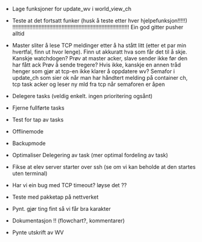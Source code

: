 - Lage funksjoner for update_wv i world_view_ch
- Teste at det fortsatt funker (husk å teste etter hver hjelpefunksjon!!!!!)
!!!!!!!!!!!!!!!!!!!!!!!!!!!!!!!!!!!!!!!!!!!!!!!!!!!!!!!!!!!!!!!!!!!!!!!!!!!!
Ein god gitter pusher alltid

- Master sliter å lese TCP meldinger etter å ha stått litt (etter et par min hvertfal, finn ut hvor lenge). Finn ut akkuratt hva som får det til å skje. Kanskje watchdogen?
Prøv at master acker, slave sender ikke før den har fått ack
Prøv å sende tregere?
Hvis ikke, kanskje en annen tråd henger som gjør at tcp-en ikke klarer å oppdatere wv? 
Semafor i update_ch som sier ok når man har håndtert melding på container ch, tcp task acker og leser ny mld fra tcp når semaforen er åpen


- Delegere tasks (veldig enkelt. ingen prioritering ogsånt)
- Fjerne fullførte tasks
- Test for tap av tasks

- Offlinemode
- Backupmode

- Optimaliser Delegering av task (mer optimal fordeling av task)

- Fikse at elev server starter over ssh (se om vi kan beholde at den startes uten terminal)
- Har vi ein bug med TCP timeout? løyse det ??
- Teste med pakketap på nettverket

- Pynt. gjør ting fint så vi får bra karakter
- Dokumentasjon !! (flowchart?, kommentarer)
- Pynte utskrift av WV